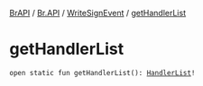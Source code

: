 [BrAPI](../../index.md) / [Br.API](../index.md) / [WriteSignEvent](index.md) / [getHandlerList](./get-handler-list.md)

# getHandlerList

`open static fun getHandlerList(): `[`HandlerList`](https://hub.spigotmc.org/javadocs/spigot/org/bukkit/event/HandlerList.html)`!`